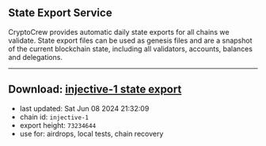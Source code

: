 ## State Export Service
CryptoCrew provides automatic daily state exports for all chains we validate. State export files can be used as genesis files and are a snapshot of the current blockchain state, including all validators, accounts, balances and delegations.

---
**Download: [injective-1 state export](https://dl-eu2.ccvalidators.com/SERVICE/injective/injective-1_export_73234644.json)**
---

- last updated: Sat Jun 08 2024 21:32:09
- chain id: `injective-1`
- export height: `73234644`
- use for: airdrops, local tests, chain recovery
